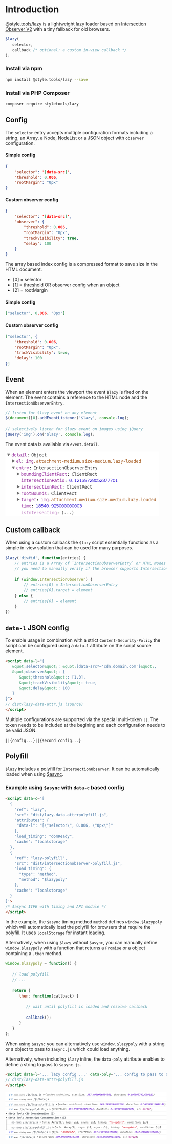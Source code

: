 # Introduction

[@style.tools/lazy](https://npmjs.com/package/@style.tools/lazy) is a lightweight lazy loader based on [Intersection Observer V2](https://developers.google.com/web/updates/2019/02/intersectionobserver-v2) with a tiny fallback for old browsers.

```javascript
$lazy(
   selector,
   callback /* optional: a custom in-view callback */
);	
```

### Install via npm

```bash
npm install @style.tools/lazy --save
```

### Install via PHP Composer

```bash
composer require styletools/lazy
```

## Config

The `selector` entry accepts multiple configuration formats including a string, an Array, a Node, NodeList or a JSON object with `observer` configuration.

#### Simple config

```json
{
	"selector": '[data-src]',
	"threshold": 0.006,
	"rootMargin": "0px"
}
```

#### Custom observer config

```json
{
	"selector": '[data-src]',
	"observer": {
		"threshold": 0.006,
		"rootMargin": "0px",
		"trackVisibility": true,
		"delay": 100
	}
}
```

The array based index config is a compressed format to save size in the HTML document. 

- [0] = selector
- [1] = threshold OR observer config when an object
- [2] = rootMargin

#### Simple config

```json
["selector", 0.006, "0px"]
```

#### Custom observer config

```json
["selector", {
	"threshold": 0.006,
	"rootMargin": "0px",
	"trackVisibility": true,
	"delay": 100
}]
```

## Event

When an element enters the viewport the event `$lazy` is fired on the element. The event contains a reference to the HTML node and the `IntersectionObserverEntry`.

```javascript
// listen for $lazy event on any element
$(document)[0].addEventListener('$lazy', console.log);

// selectively listen for $lazy event on images using jQuery
jQuery('img').on('$lazy', console.log);
```

The event data is available via `event.detail`.

![$lazy event](../gitbook/images/lazy-event-data.png)

## Custom callback

When using a custom callback the `$lazy` script essentially functions as a simple in-view solution that can be used for many purposes.

```javascript
$lazy('div#id', function(entries) {
	// entries is a Array of `IntersectionObserverEntry` or HTML Nodes
	// you need to manually verify if the browser supports Intersection Observer

	if (window.IntersectionObserver) {
		// entries[0] = IntersectionObserverEntry
		// entries[0].target = element
	} else {
		// entries[0] = element
	}
})
```

## `data-l` JSON config

To enable usage in combination with a strict `Content-Security-Policy` the script can be configured using a `data-l` attribute on the script source element.


```html
<script data-l="{
   &quot;selector&quot;: &quot;[data-src*='cdn.domain.com']&quot;, 
   &quot;observer&quot;: { 
      &quot;threshold&quot;: [1.0],
      &quot;trackVisibility&quot;: true,
      &quot;delay&quot;: 100
   }
}">
// dist/lazy-data-attr.js (source)
</script>
```

Multiple configurations are supported via the special multi-token `||`. The token needs to be included at the begining and each configuration needs to be valid JSON.

`||{config...}||{second config...}`

## Polyfill

`$lazy` includes a [polyfill](https://github.com/w3c/IntersectionObserver/blob/master/polyfill/intersection-observer.js) for `IntersectionObserver`. It can be automatically loaded when using [$async](https://github.com/style-tools/async/).

### Example using `$async` with `data-c` based config

```html
<script data-c='[
  {
    "ref": "lazy",
    "src": "dist/lazy-data-attr+polyfill.js",
    "attributes": {
     "data-l": "[\"selector\", 0.006, \"0px\"]"
    },
    "load_timing": "domReady",
    "cache": "localstorage"
  },
  {
    "ref": "lazy-polyfill",
    "src": "dist/intersectionobserver-polyfill.js",
    "load_timing": {
      "type": "method",
      "method": "$lazypoly"
    },
    "cache": "localstorage"
  }
]'>
/* $async IIFE with timing and API module */
</script>
```

In the example, the `$async` timing method `method` defines `window.$lazypoly` which will automatically load the polyfill for browsers that require the polyfill. It uses `localStorage` for instant loading.

Alternatively, when using `$lazy` without `$async`, you can manually define `window.$lazypoly` with a function that returns a `Promise` or a object containing a `.then` method.

```javascript
window.$lazypoly = function() {

   // load polyfill
   // ...

   return {
      then: function(callback) {

         // wait until polyfill is loaded and resolve callback

         callback();
      }
   }
};
```

When using `$async` you can alternatively use `window.$lazypoly` with a string or a object to pass to `$async.js` which could load anything.

Alternatively, when including `$lazy` inline, the `data-poly` attribute enables to define a string to pass to `$async.js`.

```html
<script data-l='... lazy config ...' data-poly='... config to pass to $async.js to load polyfill ...'>
// dist/lazy-data-attr+polyfill.js
</script>
```

![$lazy polyfill](../gitbook/images/lazy-polyfill.png)